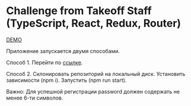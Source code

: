 # Challenge from Takeoff Staff (TypeScript, React, Redux, Router)

[DEMO](https://webdirection-dev.github.io/challenge-takeoff-redux-ts/)

Приложение запускается двумя способами.

Способ 1.
Перейти по [ссылке](https://contacts-firebase-redux-ts.vercel.app/).

Способ 2.
Склонировать репозиторий на локальный диск.
Установить зависимости (npm i).
Запустить (npm run start).

Важно:
Для успешной регистрации password должен содержать не менее 6-ти символов.
